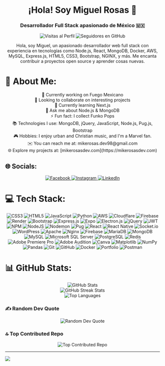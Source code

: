 <!-- Header -->
<h1 align="center">¡Hola! Soy Miguel Rosas 👋</h1>
<h3 align="center">Desarrollador Full Stack apasionado de México 🇲🇽</h3>

<!-- Badges -->
<p align="center">
  <img src="https://komarev.com/ghpvc/?username=mikeleganux1998&label=Visitas%20al%20perfil&color=0e75b6&style=flat-square" alt="Visitas al Perfil">
  <img src="https://img.shields.io/github/followers/mikeleganux1998?label=Sigue%20a%20@mikeleganux1998&style=flat-square" alt="Seguidores en GitHub">
</p>

<!-- Intro -->
<p align="center">Hola, soy Miguel, un apasionado desarrollador web full stack con experiencia en tecnologías como Node.js, React, MongoDB, Docker, AWS, MySQL, Express.js, HTML5, CSS3, Bootstrap, NGINX, y más. Me encanta contribuir a proyectos open source y aprender cosas nuevas.</p>

# 💫 About Me:
<p align="center">
  🔭 Currently working on Fuego Mexicano<br>
  👯 Looking to collaborate on interesting projects<br>
  🌱 Currently learning Next.js<br>
  💬 Ask me about Node.js & MongoDB<br>
  ⚡ Fun fact: I collect Funko Pops<br>
  📚 Technologies I use: MongoDB, jQuery, JavaScript, Node.js, Pug.js, Bootstrap<br>
  🎮 Hobbies: I enjoy urban and Christian music, and I'm a Marvel fan.<br>
  ✉️ You can reach me at: mikerosas.dev98@gmail.com<br>
  🌐 Explore my projects at: [mikerosasdev.com](https://mikerosasdev.com)<br>
</p>

## 🌐 Socials:
<p align="center">
  <a href="https://facebook.com/miguelrosasjmz">
    <img src="https://img.shields.io/badge/Facebook-%231877F2.svg?logo=Facebook&logoColor=white" alt="Facebook">
  </a>
  <a href="https://instagram.com/miguelrosasjmz">
    <img src="https://img.shields.io/badge/Instagram-%23E4405F.svg?logo=Instagram&logoColor=white" alt="Instagram">
  </a>
  <a href="https://linkedin.com/in/josemiguelrosas">
    <img src="https://img.shields.io/badge/LinkedIn-%230077B5.svg?logo=linkedin&logoColor=white" alt="LinkedIn">
  </a>
</p>

# 💻 Tech Stack:
<p align="center">
  <img src="https://img.shields.io/badge/css3-%231572B6.svg?style=flat-square&logo=css3&logoColor=white" alt="CSS3">
  <img src="https://img.shields.io/badge/html5-%23E34F26.svg?style=flat-square&logo=html5&logoColor=white" alt="HTML5">
  <img src="https://img.shields.io/badge/javascript-%23323330.svg?style=flat-square&logo=javascript&logoColor=%23F7DF1E" alt="JavaScript">
  <img src="https://img.shields.io/badge/python-3670A0?style=flat-square&logo=python&logoColor=ffdd54" alt="Python">
  <img src="https://img.shields.io/badge/aws-%23FF9900.svg?style=flat-square&logo=amazon-aws&logoColor=white" alt="AWS">
  <img src="https://img.shields.io/badge/cloudflare-F38020?style=flat-square&logo=Cloudflare&logoColor=white" alt="Cloudflare">
  <img src="https://img.shields.io/badge/firebase-%23039BE5.svg?style=flat-square&logo=firebase" alt="Firebase">
  <img src="https://img.shields.io/badge/render-%46E3B7.svg?style=flat-square&logo=render&logoColor=white" alt="Render">
  <img src="https://img.shields.io/badge/bootstrap-%238511FA.svg?style=flat-square&logo=bootstrap&logoColor=white" alt="Bootstrap">
  <img src="https://img.shields.io/badge/express.js-%23404d59.svg?style=flat-square&logo=express&logoColor=%2361DAFB" alt="Express.js">
  <img src="https://img.shields.io/badge/expo-1C1E24?style=flat-square&logo=expo&logoColor=#D04A37" alt="Expo">
  <img src="https://img.shields.io/badge/electron-191970?style=flat-square&logo=Electron&logoColor=white" alt="Electron.js">
  <img src="https://img.shields.io/badge/jquery-%230769AD.svg?style=flat-square&logo=jquery&logoColor=white" alt="jQuery">
  <img src="https://img.shields.io/badge/JWT-black?style=flat-square&logo=JSON%20web%20tokens" alt="JWT">
  <img src="https://img.shields.io/badge/npm-%23CB3837.svg?style=flat-square&logo=npm&logoColor=white" alt="NPM">
  <img src="https://img.shields.io/badge/node.js-6DA55F?style=flat-square&logo=node.js&logoColor=white" alt="NodeJS">
  <img src="https://img.shields.io/badge/nodemon-%23323330.svg?style=flat-square&logo=nodemon&logoColor=%BBDEAD" alt="Nodemon">
  <img src="https://img.shields.io/badge/pug-FFF?style=flat-square&logo=pug&logoColor=A86454" alt="Pug">
  <img src="https://img.shields.io/badge/react-%2320232a.svg?style=flat-square&logo=react&logoColor=%2361DAFB" alt="React">
  <img src="https://img.shields.io/badge/react_native-%2320232a.svg?style=flat-square&logo=react&logoColor=%2361DAFB" alt="React Native">
  <img src="https://img.shields.io/badge/socket.io-black?style=flat-square&logo=socket.io&badgeColor=010101" alt="Socket.io">
  <img src="https://img.shields.io/badge/wordpress-%23117AC9.svg?style=flat-square&logo=WordPress&logoColor=white" alt="WordPress">
  <img src="https://img.shields.io/badge/apache-%23D42029.svg?style=flat-square&logo=apache&logoColor=white" alt="Apache">
  <img src="https://img.shields.io/badge/nginx-%23009639.svg?style=flat-square&logo=nginx&logoColor=white" alt="Nginx">
  <img src="https://img.shields.io/badge/firebase-a08021?style=flat-square&logo=firebase&logoColor=ffcd34" alt="Firebase">
  <img src="https://img.shields.io/badge/mariadb-003545?style=flat-square&logo=mariadb&logoColor=white" alt="MariaDB">
  <img src="https://img.shields.io/badge/mongodb-%234ea94b.svg?style=flat-square&logo=mongodb&logoColor=white" alt="MongoDB">
  <img src="https://img.shields.io/badge/mysql-4479A1.svg?style=flat-square&logo=mysql&logoColor=white" alt="MySQL">
  <img src="https://img.shields.io/badge/Microsoft%20SQL%20Server-CC2927?style=flat-square&logo=microsoft%20sql%20server&logoColor=white" alt="Microsoft SQL Server">
  <img src="https://img.shields.io/badge/postgres-%23316192.svg?style=flat-square&logo=postgresql&logoColor=white" alt="PostgreSQL">
  <img src="https://img.shields.io/badge/redis-%23DD0031.svg?style=flat-square&logo=redis&logoColor=white" alt="Redis">
  <img src="https://img.shields.io/badge/Adobe%20Premiere%20Pro-9999FF.svg?style=flat-square&logo=Adobe%20Premiere%20Pro&logoColor=white" alt="Adobe Premiere Pro">
  <img src="https://img.shields.io/badge/Adobe%20Audition-9999FF.svg?style=flat-square&logo=Adobe%20Audition&logoColor=white" alt="Adobe Audition">
  <img src="https://img.shields.io/badge/Canva-%2300C4CC.svg?style=flat-square&logo=Canva&logoColor=white" alt="Canva">
  <img src="https://img.shields.io/badge/Matplotlib-%23ffffff.svg?style=flat-square&logo=Matplotlib&logoColor=black" alt="Matplotlib">
  <img src="https://img.shields.io/badge/numpy-%23013243.svg?style=flat-square&logo=numpy&logoColor=white" alt="NumPy">
  <img src="https://img.shields.io/badge/pandas-%23150458.svg?style=flat-square&logo=pandas&logoColor=white" alt="Pandas">
  <img src="https://img.shields.io/badge/git-%23F05033.svg?style=flat-square&logo=git&logoColor=white" alt="Git">
  <img src="https://img.shields.io/badge/github-%23121011.svg?style=flat-square&logo=github&logoColor=white" alt="GitHub">
  <img src="https://img.shields.io/badge/docker-%230db7ed.svg?style=flat-square&logo=docker&logoColor=white" alt="Docker">
  <img src="https://img.shields.io/badge/Portfolio-%23000000.svg?style=flat-square&logo=firefox&logoColor=#FF7139" alt="Portfolio">
  <img src="https://img.shields.io/badge/Postman-FF6C37?style=flat-square&logo=postman&logoColor=white" alt="Postman">
</p>

# 📊 GitHub Stats:
<p align="center">
  <img src="https://github-readme-stats.vercel.app/api?username=mikeleganux1998&theme=dark&hide_border=true&include_all_commits=true&count_private=true" alt="GitHub Stats"><br/>
  <img src="https://github-readme-streak-stats.herokuapp.com/?user=mikeleganux1998&theme=dark&hide_border=true" alt="GitHub Streak Stats"><br/>
  <img src="https://github-readme-stats.vercel.app/api/top-langs/?username=mikeleganux1998&theme=dark&hide_border=true&include_all_commits=true&count_private=true&layout=compact" alt="Top Languages">
</p>

### ✍️ Random Dev Quote
<p align="center">
  <img src="https://quotes-github-readme.vercel.app/api?type=vertical&theme=radical" alt="Random Dev Quote">
</p>

### 🔝 Top Contributed Repo
<p align="center">
  <img src="https://github-contributor-stats.vercel.app/api?username=mikeleganux1998&limit=5&theme=dark&combine_all_yearly_contributions=true" alt="Top Contributed Repo">
</p>

---

[![](https://visitcount.itsvg.in/api?id=mikeleganux1998&icon=0&color=1)](https://visitcount.itsvg.in)

<!-- Proudly created with GPRM (https://gprm.itsvg.in) -->
